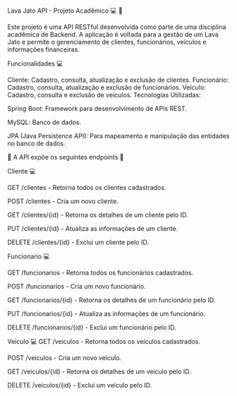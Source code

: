 Lava Jato API - Projeto Acadêmico :computer: :notebook:

Este projeto é uma API RESTful desenvolvida como parte de uma disciplina acadêmica de Backend. A aplicação é voltada para a gestão de um Lava Jato e permite o gerenciamento de clientes, funcionários, veículos e informações financeiras.





  Funcionalidades :computer:

Cliente: Cadastro, consulta, atualização e exclusão de clientes.
Funcionário: Cadastro, consulta, atualização e exclusão de funcionários.
Veículo: Cadastro, consulta e exclusão de veículos.
Tecnologias Utilizadas:

Spring Boot: Framework para desenvolvimento de APIs REST.

MySQL: Banco de dados.

JPA (Java Persistence API): Para mapeamento e manipulação das entidades no banco de dados.



:notebook: A API expõe os seguintes endpoints :notebook:


  Cliente :computer:
    

GET /clientes - Retorna todos os clientes cadastrados.

POST /clientes - Cria um novo cliente.

GET /clientes/{id} - Retorna os detalhes de um cliente pelo ID.

PUT /clientes/{id} - Atualiza as informações de um cliente.

DELETE /clientes/{id} - Exclui um cliente pelo ID.



  Funcionario  :computer:

GET /funcionarios - Retorna todos os funcionários cadastrados.

POST /funcionarios - Cria um novo funcionário.

GET /funcionarios/{id} - Retorna os detalhes de um funcionário pelo ID.

PUT /funcionarios/{id} - Atualiza as informações de um funcionário.

DELETE /funcionarios/{id} - Exclui um funcionário pelo ID.


  Veículo  :computer:
GET /veiculos - Retorna todos os veículos cadastrados.

POST /veiculos - Cria um novo veículo.

GET /veiculos/{id} - Retorna os detalhes de um veículo pelo ID.

DELETE /veiculos/{id} - Exclui um veículo pelo ID.

